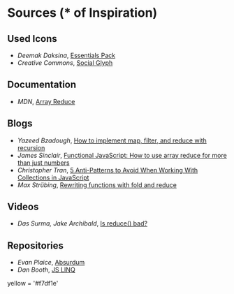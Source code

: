 # Sources (* of Inspiration)

## Used Icons

- _Deemak Daksina_, [Essentials Pack](https://www.iconfinder.com/deemakdaksina)
- _Creative Commons_, [Social Glyph](https://www.iconfinder.com/iconsets/social-glyph)

## Documentation

- _MDN_, [Array Reduce](https://developer.mozilla.org/en-US/docs/Web/JavaScript/Reference/Global_Objects/Array/Reduce)

## Blogs

- _Yazeed Bzadough_, [How to implement map, filter, and reduce with recursion](https://www.freecodecamp.org/news/implement-array-map-with-recursion-35976d0325b2/)
- _James Sinclair_, [Functional JavaScript: How to use array reduce for more than just numbers](https://jrsinclair.com/articles/2019/functional-js-do-more-with-reduce/)
- _Christopher Tran_, [5 Anti-Patterns to Avoid When Working With Collections in JavaScript](https://dev.to/jsmanifest/5-anti-patterns-to-avoid-when-working-with-collections-in-javascript-2fe3)
- _Max Strübing_, [Rewriting functions with fold and reduce](https://maex.me/2019/04/rewriting-functions-with-fold-and-reduce/)


## Videos

- _Das Surma, Jake Archibald_, [Is reduce() bad?](https://www.youtube.com/watch?v=qaGjS7-qWzg)

## Repositories

- _Evan Plaice_, [Absurdum](https://github.com/vanillaes/absurdum)
- _Dan Booth_, [JS LINQ](https://gist.github.com/DanDiplo/30528387da41332ff22b)



yellow = '#f7df1e'

